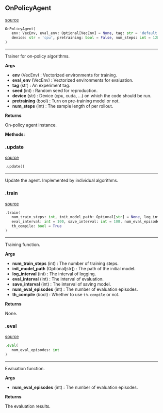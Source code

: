 #


## OnPolicyAgent
[source](https://github.com/RLE-Foundation/rllte/blob/main/rllte/common/prototype/on_policy_agent.py/#L37)
```python 
OnPolicyAgent(
   env: VecEnv, eval_env: Optional[VecEnv] = None, tag: str = 'default', seed: int = 1,
   device: str = 'cpu', pretraining: bool = False, num_steps: int = 128
)
```


---
Trainer for on-policy algorithms.


**Args**

* **env** (VecEnv) : Vectorized environments for training.
* **eval_env** (VecEnv) : Vectorized environments for evaluation.
* **tag** (str) : An experiment tag.
* **seed** (int) : Random seed for reproduction.
* **device** (str) : Device (cpu, cuda, ...) on which the code should be run.
* **pretraining** (bool) : Turn on pre-training model or not.
* **num_steps** (int) : The sample length of per rollout.


**Returns**

On-policy agent instance.


**Methods:**


### .update
[source](https://github.com/RLE-Foundation/rllte/blob/main/rllte/common/prototype/on_policy_agent.py/#L69)
```python
.update()
```

---
Update the agent. Implemented by individual algorithms.

### .train
[source](https://github.com/RLE-Foundation/rllte/blob/main/rllte/common/prototype/on_policy_agent.py/#L73)
```python
.train(
   num_train_steps: int, init_model_path: Optional[str] = None, log_interval: int = 1,
   eval_interval: int = 100, save_interval: int = 100, num_eval_episodes: int = 10,
   th_compile: bool = True
)
```

---
Training function.


**Args**

* **num_train_steps** (int) : The number of training steps.
* **init_model_path** (Optional[str]) : The path of the initial model.
* **log_interval** (int) : The interval of logging.
* **eval_interval** (int) : The interval of evaluation.
* **save_interval** (int) : The interval of saving model.
* **num_eval_episodes** (int) : The number of evaluation episodes.
* **th_compile** (bool) : Whether to use `th.compile` or not.


**Returns**

None.

### .eval
[source](https://github.com/RLE-Foundation/rllte/blob/main/rllte/common/prototype/on_policy_agent.py/#L207)
```python
.eval(
   num_eval_episodes: int
)
```

---
Evaluation function.


**Args**

* **num_eval_episodes** (int) : The number of evaluation episodes.


**Returns**

The evaluation results.
